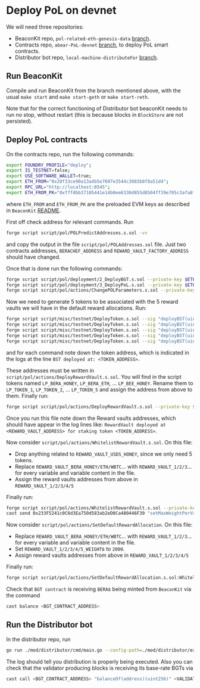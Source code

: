# Deploy PoL on devnet

We will need three repositories:

- BeaconKit repo, `pol-related-eth-genesis-data` [branch](https://github.com/berachain/beacon-kit/pull/2842).
- Contracts repo, `abear-PoL-devnet` [branch](https://github.com/berachain/contracts/tree/abear-PoL-devnet), to deploy PoL smart contracts.
- Distributor bot repo, `local-machine-distributeFor` [branch](https://github.com/berachain/berachain-v/tree/local-machine-distributeFor).

## Run BeaconKit

Compile and run BeaconKit from the branch mentioned above, with the usual `make start` and `make start-geth` or `make start-reth`.

Note that for the correct functioning of Distributor bot beaconKit needs to run no stop, without restart (this is because blocks in `BlockStore` are not persisted).

## Deploy PoL contracts

On the contracts repo, run the following commands:

```bash
export FOUNDRY_PROFILE="deploy";
export IS_TESTNET=false;
export USE_SOFTWARE_WALLET=true;
export ETH_FROM="0x20f33ce90a13a4b5e7697e3544c3083b8f8a51d4";
export RPC_URL="http://localhost:8545";
export ETH_FROM_PK="0xfffdbb37105441e14b0ee6330d855d8504ff39e705c3afa8f859ac9865f99306";
```

where `ETH_FROM` and `ETH_FROM_PK` are the preloaded EVM keys as described in `BeaconKit` [README](https://github.com/berachain/beacon-kit/blob/main/README.md).

First off check address for relevant commands. Run

```bash
forge script script/pol/POLPredictAddresses.s.sol -vv
```

and copy the output in the file `script/pol/POLAddresses.sol` file. Just two contracts addresses, `BERACHEF_ADDRESS` and `REWARD_VAULT_FACTORY_ADDRESS` should have changed.

Once that is done run the following commands:

```bash
forge script script/pol/deployment/2_DeployBGT.s.sol --private-key $ETH_FROM_PK --sender $ETH_FROM --rpc-url $RPC_URL --broadcast -vv;
forge script script/pol/deployment/3_DeployPoL.s.sol --private-key $ETH_FROM_PK --sender $ETH_FROM --rpc-url $RPC_URL --broadcast -vv;
forge script script/pol/actions/ChangePOLParameters.s.sol --private-key $ETH_FROM_PK --sender $ETH_FROM --rpc-url $RPC_URL --broadcast -vv;
```

Now we need to generate 5 tokens to be associated with the 5 reward vaults we will have in the default reward allocations. Run:

```bash
forge script script/misc/testnet/DeployToken.s.sol --sig "deployBST(uint256)" 1 --sender $ETH_FROM --private-key $ETH_FROM_PK --rpc-url $RPC_URL --broadcast;
forge script script/misc/testnet/DeployToken.s.sol --sig "deployBST(uint256)" 2 --sender $ETH_FROM --private-key $ETH_FROM_PK --rpc-url $RPC_URL --broadcast;
forge script script/misc/testnet/DeployToken.s.sol --sig "deployBST(uint256)" 3 --sender $ETH_FROM --private-key $ETH_FROM_PK --rpc-url $RPC_URL --broadcast;
forge script script/misc/testnet/DeployToken.s.sol --sig "deployBST(uint256)" 4 --sender $ETH_FROM --private-key $ETH_FROM_PK --rpc-url $RPC_URL --broadcast;
forge script script/misc/testnet/DeployToken.s.sol --sig "deployBST(uint256)" 5 --sender $ETH_FROM --private-key $ETH_FROM_PK --rpc-url $RPC_URL --broadcast;
```

and for each command note down the token address, which is indicated in the logs at the line `BST deployed at: <TOKEN_ADDRESS>`.

These addresses must be written in `script/pol/actions/DeployRewardVault.s.sol`. You will find in the script tokens named `LP_BERA_HONEY`, `LP_BERA_ETH`, ... `LP_BEE_HONEY`. Rename them to `LP_TOKEN_1`, `LP_TOKEN_2`, ... `LP_TOKEN_5` and assign the address from above to them. Finally run:

```bash
forge script script/pol/actions/DeployRewardVault.s.sol --private-key $ETH_FROM_PK --sender $ETH_FROM --rpc-url $RPC_URL --broadcast -vv;
```

Once you run this file note down the Reward vaults addresses, which should have appear in the log lines like: `RewardVault deployed at <REWARD_VAULT_ADDRESS> for staking token <TOKEN_ADDRESS>`.

Now consider `script/pol/actions/WhitelistRewardVault.s.sol`. On this file:

- Drop anything related to `REWARD_VAULT_USDS_HONEY`, since we only need 5 tokens.
- Replace `REWARD_VAULT_BERA_HONEY/ETH/WBTC`... with `REWARD_VAULT_1/2/3`... for every variable and variable content in the file.
- Assign the reward vaults addresses from above in `REWARD_VAULT_1/2/3/4/5`

Finally run:

```bash
forge script script/pol/actions/WhitelistRewardVault.s.sol --private-key $ETH_FROM_PK --sender $ETH_FROM --rpc-url $RPC_URL --broadcast -vv;
cast send 0x233F5241c0C6d3Ea750d583ab2eD0Ca480446F39 "setMaxWeightPerVault(uint96)" 2000 --private-key $ETH_FROM_PK --rpc-url $RPC_URL -vv;
```

Now consider `script/pol/actions/SetDefaultRewardAllocation`. On this file:

- Replace `REWARD_VAULT_BERA_HONEY/ETH/WBTC`... with `REWARD_VAULT_1/2/3`... for every variable and variable content in the file.
- Set `REWARD_VAULT_1/2/3/4/5_WEIGHT`s to `2000`.
- Assign reward vaults addresses from above in `REWARD_VAULT_1/2/3/4/5`

Finally run:

```bash
forge script script/pol/actions/SetDefaultRewardAllocation.s.sol:WhitelistIncentiveTokenScript --private-key $ETH_FROM_PK --sender $ETH_FROM --rpc-url $RPC_URL --broadcast -vv;
```

Check that `BGT contract` is receiving `BERA`s being minted from `BeaconKit` via the command

```bash
cast balance <BGT_CONTRACT_ADDRESS>
```

## Run the Distributor bot

In the distributor repo, run

```bash
go run ./mod/distributor/cmd/main.go --config-path=./mod/distributor/example.config.toml
```

The log should tell you distribution is properly being executed. Also you can check that the validator producing blocks is receiving its base-rate BGTs via

```bash
cast call <BGT_CONTRACT_ADDRESS> "balanceOf(address)(uint256)" <VALIDATOR_ADDRESS>
```
